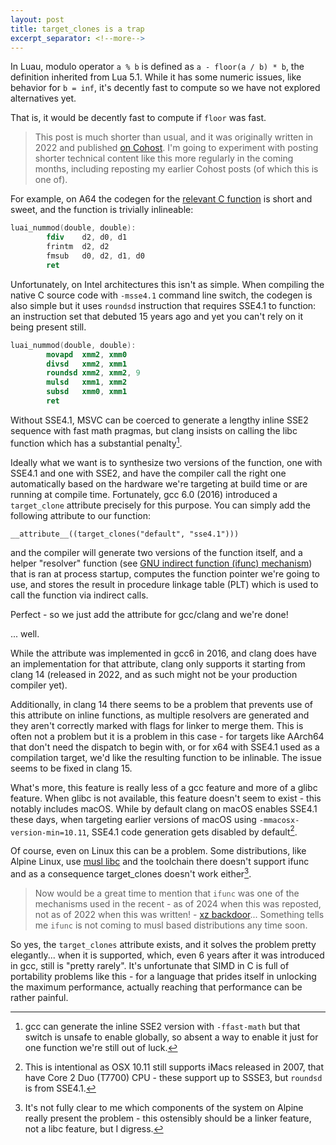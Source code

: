 ```yaml
---
layout: post
title: target_clones is a trap
excerpt_separator: <!--more-->
---
```


In Luau, modulo operator `a % b` is defined as `a - floor(a / b) * b`, the definition inherited from Lua 5.1. While it has some numeric issues, like behavior for `b = inf`, it's decently fast to compute so we have not explored alternatives yet.

That is, it would be decently fast to compute if `floor` was fast.

<!--more-->

> This post is much shorter than usual, and it was originally written in 2022 and published [on Cohost](https://cohost.org/zeux/post/321642-target-clones-is-a-t). I'm going to experiment with posting shorter technical content like this more regularly in the coming months, including reposting my earlier Cohost posts (of which this is one of).

For example, on A64 the codegen for the [relevant C function](https://github.com/luau-lang/luau/blob/master/VM/src/lnumutils.h#L37-L40) is short and sweet, and the function is trivially inlineable:

```nasm
luai_nummod(double, double):
        fdiv    d2, d0, d1
        frintm  d2, d2
        fmsub   d0, d2, d1, d0
        ret
```

Unfortunately, on Intel architectures this isn't as simple. When compiling the native C source code with `-msse4.1` command line switch, the codegen is also simple but it uses `roundsd` instruction that requires SSE4.1 to function: an instruction set that debuted 15 years ago and yet you can't rely on it being present still.

```nasm
luai_nummod(double, double):
        movapd  xmm2, xmm0
        divsd   xmm2, xmm1
        roundsd xmm2, xmm2, 9
        mulsd   xmm1, xmm2
        subsd   xmm0, xmm1
        ret
```

Without SSE4.1, MSVC can be coerced to generate a lengthy inline SSE2 sequence with fast math pragmas, but clang insists on calling the libc function which has a substantial penalty[^1].

Ideally what we want is to synthesize two versions of the function, one with SSE4.1 and one with SSE2, and have the compiler call the right one automatically based on the hardware we're targeting at build time or are running at compile time. Fortunately, gcc 6.0 (2016) introduced a `target_clone` attribute precisely for this purpose. You can simply add the following attribute to our function:

```
__attribute__((target_clones("default", "sse4.1")))
```

and the compiler will generate two versions of the function itself, and a helper "resolver" function (see [GNU indirect function (ifunc) mechanism](https://maskray.me/blog/2021-01-18-gnu-indirect-function)) that is ran at process startup, computes the function pointer we're going to use, and stores the result in procedure linkage table (PLT) which is used to call the function via indirect calls.

Perfect - so we just add the attribute for gcc/clang and we're done!

... well.

While the attribute was implemented in gcc6 in 2016, and clang does have an implementation for that attribute, clang only supports it starting from clang 14 (released in 2022, and as such might not be your production compiler yet).

Additionally, in clang 14 there seems to be a problem that prevents use of this attribute on inline functions, as multiple resolvers are generated and they aren't correctly marked with flags for linker to merge them. This is often not a problem but it is a problem in this case - for targets like AArch64 that don't need the dispatch to begin with, or for x64 with SSE4.1 used as a compilation target, we'd like the resulting function to be inlinable. The issue seems to be fixed in clang 15.

What's more, this feature is really less of a gcc feature and more of a glibc feature. When glibc is not available, this feature doesn't seem to exist - this notably includes macOS. While by default clang on macOS enables SSE4.1 these days, when targeting earlier versions of macOS using `-mmacosx-version-min=10.11`, SSE4.1 code generation gets disabled by default[^2].

Of course, even on Linux this can be a problem. Some distributions, like Alpine Linux, use [musl libc](https://musl.libc.org/) and the toolchain there doesn't support ifunc and as a consequence target_clones doesn't work either[^3].

> Now would be a great time to mention that `ifunc` was one of the mechanisms used in the recent - as of 2024 when this was reposted, not as of 2022 when this was written! - [xz backdoor](https://en.wikipedia.org/wiki/XZ_Utils_backdoor)... Something tells me `ifunc` is not coming to musl based distributions any time soon.

So yes, the `target_clones` attribute exists, and it solves the problem pretty elegantly... when it is supported, which, even 6 years after it was introduced in gcc, still is "pretty rarely". It's unfortunate that SIMD in C is full of portability problems like this - for a language that prides itself in unlocking the maximum performance, actually reaching that performance can be rather painful.

[^1]: gcc can generate the inline SSE2 version with `-ffast-math` but that switch is unsafe to enable globally, so absent a way to enable it just for one function we're still out of luck.

[^2]: This is intentional as OSX 10.11 still supports iMacs released in 2007, that have Core 2 Duo (T7700) CPU - these support up to SSSE3, but `roundsd` is from SSE4.1.

[^3]: It's not fully clear to me which components of the system on Alpine really present the problem - this ostensibly should be a linker feature, not a libc feature, but I digress.
